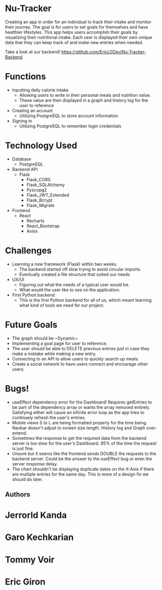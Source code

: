 
# Nu-Tracker

Creating an app in order for an individual to track their intake and monitor their journey. The goal is for users to set goals for themselves and have healthier lifestyles. This app helps users accomplish their goals by visualizing their nutritional intake. Each user is displayed their own unique data that they can keep track of and make new entries when needed.

Take a look at our backend!
https://github.com/EricLGDev/Nu-Tracker-Backend

# Functions

- Inputting daily calorie intake
    - Allowing users to write in their personal meals and nutrition value.
    - These value are then displayed in a graph and history log for the user to reference
- Creating an account
    - Utilizing PostgreSQL to store account information
- Signing in
    - Utilizing PostgreSQL to remember login credentials 

# Technology Used
- Database
    - PostgreSQL
- Backend API
    - Flask
        - Flask_CORS
        - Flask_SQLAlchemy
        - Pyscopg2
        - Flask_JWT_Extended
        - Flask_Bcrypt
        - Flask_Migrate
- Frontend
    - React
        - Recharts
        - React_Bootstrap
        - Axios

# Challenges
- Learning a new framework (Flask) within two weeks.
    - The backend started off slow trying to avoid circular imports.
    - Eventually created a file structure that suited our needs
- UX/UI
    - Figuring out what the needs of a typical user would be.
    - What would the user like to see on the application.
- First Python backend
    - This is the first Python backend for all of us, which meant learning what kind of tools we need for our project.

# Future Goals

- The graph should be ~Dynamic~
- Implementing a goal page for user to reference.
- The user should be able to DELETE previous entries just in case they make a mistake while making a new entry.
- Connecting to an API to allow users to quickly search up meals.
- Create a social network to have users connect and encourage other users.

# Bugs!

- useEffect dependency error for the Dashboard! Requires getEntries to be part of the dependency array or wants the array removed entirely. Satisfying either will cause an infinite error loop as the app tries to continuely refresh the user's entries.
- Mobile views S to L are being formatted properly for the time being. Navbar doesn't adjust to screen size length. History log and Graph over-extend.
- Sometimes the response to get the required data from the backend server is too slow for the user's Dashboard. 95% of the time the request is just fine.
- Unsure but it seems like the frontend sends DOUBLE the requests to the backend server. Could be the answer to the useEffect bug or even the server response delay.
- The chart shouldn't be displaying duplicate dates on the X-Axis if there are multiple entries for the same day. This is more of a design fix we should do later.

## Authors

# Jerrorld Kanda
# Garo Kechkarian
# Tommy Voir
# Eric Giron

